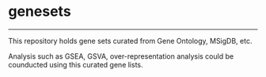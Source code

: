 # genesets
---
This repository holds gene sets curated from Gene Ontology, MSigDB, etc.

Analysis such as GSEA, GSVA, over-representation analysis could be counducted using this curated gene lists.



